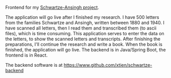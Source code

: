 
Frontend for my [Schwartze-Ansingh project](https://www.schwartze-ansingh.com).

The application will go live after I finished my research. I have 500 letters from the families Schwartze and Ansingh, written between 1880 and 1940. I have scanned all letters, then I read them and transcribed them (to ascii files), which is time consuming. This application serves to enter the data on the letters, to show the scanned letters and transcripts. After finishing the preparations, I'll continue the research and write a book. When the book is finished, the application will go live. The backend is in Java/Spring Boot, the frontend is in React.

The backend software is at https://www.github.com/xtien/schwartze-backend
